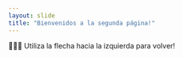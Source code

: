 ```yaml
---
layout: slide
title: "Bienvenidos a la segunda página!"
---
```

:hear_no_evil::see_no_evil::speak_no_evil:
Utiliza la flecha hacia la izquierda para volver! 
